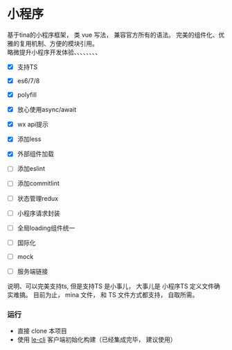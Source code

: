 # 小程序

基于tina的小程序框架， 类 vue 写法， 兼容官方所有的语法。 完美的组件化、优雅的复用机制、方便的模块引用。              
略微提升小程序开发体验、、、、、、、、

- [x] 支持TS
- [x] es6/7/8
- [x] polyfill
- [x] 放心使用async/await
- [x] wx api提示
- [x] 添加less
- [x] 外部组件加载
- [ ] 添加eslint
- [ ] 添加commitlint
- [ ] 状态管理redux
- [ ] 小程序请求封装
- [ ] 全局loading组件统一
- [ ] 国际化
- [ ] mock
- [ ] 服务端链接



说明、可以完美支持ts, 但是支持TS 是小事儿， 大事儿是 小程序TS 定义文件确实难搞。
目前为止， mina 文件， 和 TS 文件方式都支持， 自取所需。


### 运行
- 直接 clone 本项目
- 使用 [le-cli](https://github.com/yanlele/le-cli) 客户端初始化构建（已经集成完毕， 建议使用）
 
